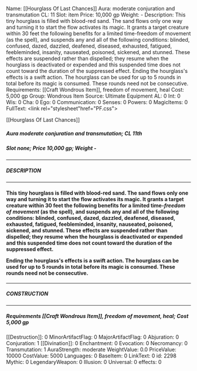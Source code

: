 Name: [[Hourglass Of Last Chances]]
Aura: moderate conjuration and transmutation
CL: 11
Slot: item
Price: 10,000 gp
Weight: -
Description: This tiny hourglass is filled with blood-red sand. The sand flows only one way and turning it to start the flow activates its magic. It grants a target creature within 30 feet the following benefits for a limited time-freedom of movement (as the spell), and suspends any and all of the following conditions: blinded, confused, dazed, dazzled, deafened, diseased, exhausted, fatigued, feebleminded, insanity, nauseated, poisoned, sickened, and stunned. These effects are suspended rather than dispelled; they resume when the hourglass is deactivated or expended and this suspended time does not count toward the duration of the suppressed effect. Ending the hourglass's effects is a swift action. The hourglass can be used for up to 5 rounds in total before its magic is consumed. These rounds need not be consecutive.
Requirements: [[Craft Wondrous Item]], freedom of movement, heal
Cost: 5,000 gp
Group: Wondrous Item
Source: Ultimate Equipment
AL: 0
Int: 0
Wis: 0
Cha: 0
Ego: 0
Communication: 0
Senses: 0
Powers: 0
MagicItems: 0
FullText: <link rel="stylesheet"href="PF.css"><div class="heading"><p class="alignleft">[[Hourglass Of Last Chances]]</p><div style="clear: both;"></div></div><div><h5><b>Aura </b>moderate conjuration and transmutation; <b>CL </b>11th</h5><h5><b>Slot </b>none; <b>Price </b>10,000 gp; <b>Weight </b>-</h5></div><hr/><div><h5><b>DESCRIPTION</b></h5></div><hr/><div><h4><p>This tiny hourglass is filled with blood-red sand. The sand flows only one way and turning it to start the flow activates its magic. It grants a target creature within 30 feet the following benefits for a limited time-<i>freedom of movement</i> (as the spell), and suspends any and all of the following conditions: blinded, confused, dazed, dazzled, deafened, diseased, exhausted, fatigued, feebleminded, insanity, nauseated, poisoned, sickened, and stunned. These effects are suspended rather than dispelled; they resume when the hourglass is deactivated or expended and this suspended time does not count toward the duration of the suppressed effect. </p><p>Ending the hourglass's effects is a swift action. The hourglass can be used for up to 5 rounds in total before its magic is consumed. These rounds need not be consecutive.</p></h4></div><hr/><div><h5><b>CONSTRUCTION</b></h5></div><hr/><div><h5><b>Requirements </b>[[Craft Wondrous Item]], <i>freedom of movement</i>, <i>heal</i>; <b>Cost </b>5,000 gp</h5></div>
[[Destruction]]: 0
MinorArtifactFlag: 0
MajorArtifactFlag: 0
Abjuration: 0
Conjuration: 1
[[Divination]]: 0
Enchantment: 0
Evocation: 0
Necromancy: 0
Transmutation: 1
AuraStrength: moderate
WeightValue: 0.0
PriceValue: 10000
CostValue: 5000
Languages: 0
BaseItem: 0
LinkText: 0
id: 2298
Mythic: 0
LegendaryWeapon: 0
Illusion: 0
Universal: 0
effects: 0
